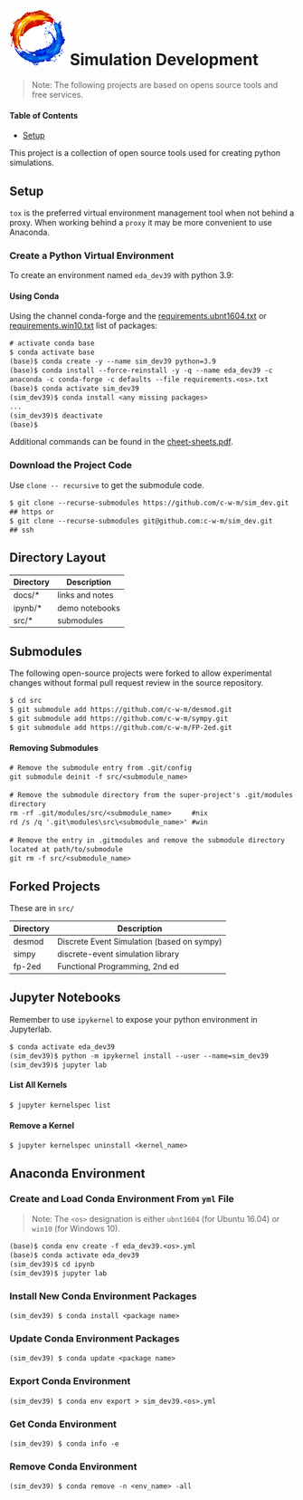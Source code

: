 # ![mdf-logo](doc/img/mdf-logo100x100.gif) Simulation Development

> Note: The following projects are based on opens source tools and free 
> services.

#### Table of Contents
* [Setup](#markdown-header-setup)

This project is a collection of open source tools used for creating python simulations.

## Setup
`tox` is the preferred virtual environment management tool when not behind a proxy.  When working behind a `proxy` it may be more convenient to use Anaconda.

### Create a Python Virtual Environment
To create an environment named `eda_dev39` with python 3.9:

#### Using Conda
Using the channel conda-forge and the [requirements.ubnt1604.txt](requirements.ubnt1604.txt) or [requirements.win10.txt](requirements.win10.txt) list of packages:
```shell
# activate conda base
$ conda activate base
(base)$ conda create -y --name sim_dev39 python=3.9
(base)$ conda install --force-reinstall -y -q --name eda_dev39 -c anaconda -c conda-forge -c defaults --file requirements.<os>.txt
(base)$ conda activate sim_dev39
(sim_dev39)$ conda install <any missing packages>
...
(sim_dev39)$ deactivate
(base)$
```
Additional commands can be found in the [cheet-sheets.pdf](doc/conda/conda-cheatsheet.pdf).

### Download the Project Code
Use `clone -- recursive` to get the submodule code.
```shell
$ git clone --recurse-submodules https://github.com/c-w-m/sim_dev.git  ## https or
$ git clone --recurse-submodules git@github.com:c-w-m/sim_dev.git      ## ssh
```

## Directory Layout
| Directory      | Description            |
|----------------|------------------------|
| docs/*         | links and notes        |
| ipynb/*        | demo notebooks         |
| src/*          | submodules             |

## Submodules
The following open-source projects were forked to allow experimental changes without formal pull request review in the source repository.

```shell
$ cd src
$ git submodule add https://github.com/c-w-m/desmod.git
$ git submodule add https://github.com/c-w-m/sympy.git
$ git submodule add https://github.com/c-w-m/FP-2ed.git
```

#### Removing Submodules
```shell
# Remove the submodule entry from .git/config
git submodule deinit -f src/<submodule_name>

# Remove the submodule directory from the super-project's .git/modules 
directory
rm -rf .git/modules/src/<submodule_name>     #nix
rd /s /q '.git\modules\src\<submodule_name>' #win

# Remove the entry in .gitmodules and remove the submodule directory located at path/to/submodule
git rm -f src/<submodule_name>
```

## Forked Projects
These are in `src/`

| Directory  | Description            |
|------------|------------------------|
| desmod     | Discrete Event Simulation (based on sympy)|
| simpy      | discrete-event simulation library |
| fp-2ed     | Functional Programming, 2nd ed |

## Jupyter Notebooks
Remember to use `ipykernel` to expose your python environment in Jupyterlab.
```shell
$ conda activate eda_dev39
(sim_dev39)$ python -m ipykernel install --user --name=sim_dev39
(sim_dev39)$ jupyter lab
```

#### List All Kernels
```shell
$ jupyter kernelspec list
```
#### Remove a Kernel
```shell
$ jupyter kernelspec uninstall <kernel_name>
```

## Anaconda Environment
### Create and Load Conda Environment From `yml` File
>Note: The `<os>` designation is either `ubnt1604` (for Ubuntu 16.04) or `win10` (for Windows 10).
```shell
(base)$ conda env create -f eda_dev39.<os>.yml
(base)$ conda activate eda_dev39 
(sim_dev39)$ cd ipynb
(sim_dev39)$ jupyter lab
```

### Install New Conda Environment Packages
```shell
(sim_dev39) $ conda install <package name>
```

### Update Conda Environment Packages
```shell
(sim_dev39) $ conda update <package name>
```

### Export Conda Environment
```shell
(sim_dev39) $ conda env export > sim_dev39.<os>.yml
```

### Get Conda Environment
```shell
(sim_dev39) $ conda info -e
```

### Remove Conda Environment
```shell
(sim_dev39) $ conda remove -n <env_name> -all
```


